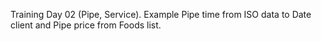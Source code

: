 Training Day 02 (Pipe, Service). Example Pipe time from ISO data to Date client and Pipe price from Foods list.
